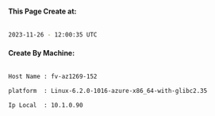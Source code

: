 
   
#### This Page Create at:

```bash

2023-11-26 - 12:00:35 UTC

```

#### Create By Machine:

```bash

Host Name : fv-az1269-152

platform  : Linux-6.2.0-1016-azure-x86_64-with-glibc2.35

Ip Local  : 10.1.0.90

```


